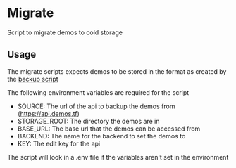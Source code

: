 # Migrate

Script to migrate demos to cold storage

## Usage

The migrate scripts expects demos to be stored in the format as created by the [backup script](https://github.com/demostf/backup)

The following environment variables are required for the script

- SOURCE: The url of the api to backup the demos from (https://api.demos.tf)
- STORAGE_ROOT: The directory the demos are in
- BASE_URL: The base url that the demos can be accessed from
- BACKEND: The name for the backend to set the demos to
- KEY: The edit key for the api

The script will look in a .env file if the variables aren't set in the environment
